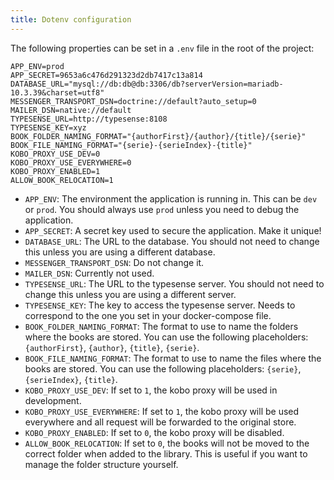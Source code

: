 ```yaml
---
title: Dotenv configuration
---
```


The following properties can be set in a `.env` file in the root of the project:
    
```dotenv
APP_ENV=prod
APP_SECRET=9653a6c476d291323d2db7417c13a814
DATABASE_URL="mysql://db:db@db:3306/db?serverVersion=mariadb-10.3.39&charset=utf8"
MESSENGER_TRANSPORT_DSN=doctrine://default?auto_setup=0
MAILER_DSN=native://default
TYPESENSE_URL=http://typesense:8108
TYPESENSE_KEY=xyz
BOOK_FOLDER_NAMING_FORMAT="{authorFirst}/{author}/{title}/{serie}"
BOOK_FILE_NAMING_FORMAT="{serie}-{serieIndex}-{title}"
KOBO_PROXY_USE_DEV=0
KOBO_PROXY_USE_EVERYWHERE=0
KOBO_PROXY_ENABLED=1
ALLOW_BOOK_RELOCATION=1
```

- `APP_ENV`: The environment the application is running in. This can be `dev` or `prod`. You should always use `prod` unless you need to debug the application.
- `APP_SECRET`: A secret key used to secure the application. Make it unique!
- `DATABASE_URL`: The URL to the database. You should not need to change this unless you are using a different database.
- `MESSENGER_TRANSPORT_DSN`: Do not change it.
- `MAILER_DSN`: Currently not used.
- `TYPESENSE_URL`: The URL to the typesense server. You should not need to change this unless you are using a different server.
- `TYPESENSE_KEY`: The key to access the typesense server. Needs to correspond to the one you set in your docker-compose file.
- `BOOK_FOLDER_NAMING_FORMAT`: The format to use to name the folders where the books are stored. You can use the following placeholders: `{authorFirst}`, `{author}`, `{title}`, `{serie}`.
- `BOOK_FILE_NAMING_FORMAT`: The format to use to name the files where the books are stored. You can use the following placeholders: `{serie}`, `{serieIndex}`, `{title}`.
- `KOBO_PROXY_USE_DEV`: If set to `1`, the kobo proxy will be used in development.
- `KOBO_PROXY_USE_EVERYWHERE`: If set to `1`, the kobo proxy will be used everywhere and all request will be forwarded to the original store.
- `KOBO_PROXY_ENABLED`: If set to `0`, the kobo proxy will be disabled.
- `ALLOW_BOOK_RELOCATION`: If set to `0`, the books will not be moved to the correct folder when added to the library. This is useful if you want to manage the folder structure yourself.